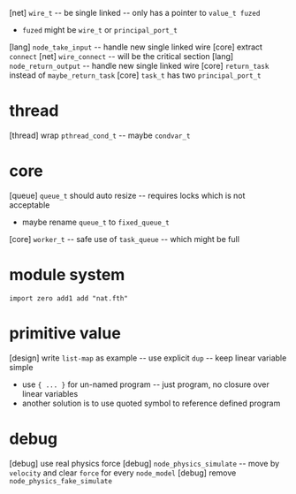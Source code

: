 [net] `wire_t` -- be single linked -- only has a pointer to `value_t fuzed`

- `fuzed` might be `wire_t` or `principal_port_t`

[lang] `node_take_input` -- handle new single linked wire
[core] extract `connect`
[net] `wire_connect` -- will be the critical section
[lang] `node_return_output` -- handle new single linked wire
[core] `return_task` instead of `maybe_return_task`
[core] `task_t` has two `principal_port_t`

# thread

[thread] wrap `pthread_cond_t` -- maybe `condvar_t`

# core

[queue] `queue_t` should auto resize -- requires locks which is not acceptable

- maybe rename `queue_t` to `fixed_queue_t`

[core] `worker_t` -- safe use of `task_queue` -- which might be full

# module system

```
import zero add1 add "nat.fth"
```

# primitive value

[design] write `list-map` as example -- use explicit `dup` -- keep linear variable simple

- use `{ ... }` for un-named program -- just program, no closure over linear variables
- another solution is to use quoted symbol to reference defined program

# debug

[debug] use real physics force
[debug] `node_physics_simulate` -- move by `velocity` and clear `force` for every `node_model`
[debug] remove `node_physics_fake_simulate`
